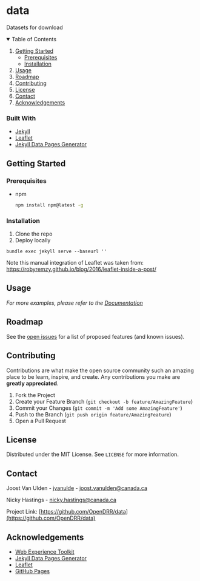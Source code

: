 # data
Datasets for download

<!-- TABLE OF CONTENTS -->
<details open="open">
  <summary>Table of Contents</summary>
  <ol>
    <li>
      <a href="#getting-started">Getting Started</a>
      <ul>
        <li><a href="#prerequisites">Prerequisites</a></li>
        <li><a href="#installation">Installation</a></li>
      </ul>
    </li>
    <li><a href="#usage">Usage</a></li>
    <li><a href="#roadmap">Roadmap</a></li>
    <li><a href="#contributing">Contributing</a></li>
    <li><a href="#license">License</a></li>
    <li><a href="#contact">Contact</a></li>
    <li><a href="#acknowledgements">Acknowledgements</a></li>
  </ol>
</details>

### Built With

* [Jekyll](https://jekyllrb.com/)
* [Leaflet](https://leafletjs.com/)
* [Jekyll Data Pages Generator](https://github.com/avillafiorita/jekyll-datapage_gen)



<!-- GETTING STARTED -->
## Getting Started


### Prerequisites

* npm
  ```sh
  npm install npm@latest -g
  ```

### Installation


1. Clone the repo
2. Deploy locally

 `bundle exec jekyll serve --baseurl ''`

Note this manual integration of Leaflet was taken from: https://robyremzy.github.io/blog/2016/leaflet-inside-a-post/



<!-- USAGE EXAMPLES -->
## Usage

_For more examples, please refer to the [Documentation](https://github.com/OpenDRR/data/tree/main/documentation)_

<!-- ROADMAP -->
## Roadmap

See the [open issues](https://github.com/OpenDRR/data/issues) for a list of proposed features (and known issues).

<!-- CONTRIBUTING -->
## Contributing

Contributions are what make the open source community such an amazing place to be learn, inspire, and create. Any contributions you make are **greatly appreciated**.

1. Fork the Project
2. Create your Feature Branch (`git checkout -b feature/AmazingFeature`)
3. Commit your Changes (`git commit -m 'Add some AmazingFeature'`)
4. Push to the Branch (`git push origin feature/AmazingFeature`)
5. Open a Pull Request

<!-- LICENSE -->
## License

Distributed under the MIT License. See `LICENSE` for more information.

<!-- CONTACT -->
## Contact

Joost Van Ulden - [jvanulde](https://github.com/jvanulde) - joost.vanulden@canada.ca

Nicky Hastings - nicky.hastings@canada.ca

Project Link: [https://github.com/OpenDRR/data](https://github.com/OpenDRR/data)

<!-- ACKNOWLEDGEMENTS -->
## Acknowledgements
* [Web Experience Toolkit](https://github.com/wet-boew/wet-boew)
* [Jekyll Data Pages Generator](https://github.com/avillafiorita/jekyll-datapage_gen)
* [Leaflet](https://leafletjs.com/)
* [GitHub Pages](https://pages.github.com)


